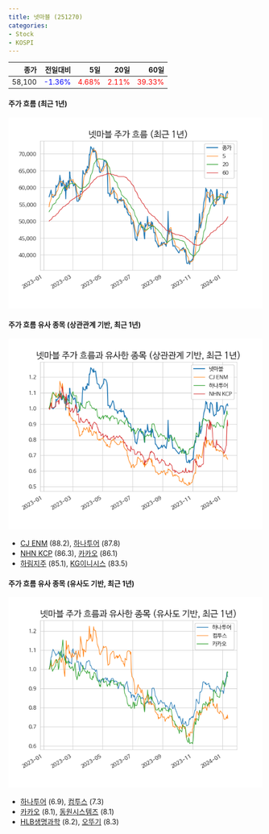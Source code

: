 ```yaml
---
title: 넷마블 (251270)
categories:
- Stock
- KOSPI
---
```


|종가|전일대비|5일|20일|60일|
|---:|-------:|--:|---:|---:|
|58,100|<span style="color: blue">-1.36%</span>|<span style="color: red">4.68%</span>|<span style="color: red">2.11%</span>|<span style="color: red">39.33%</span>|

<!-- more -->

#### 주가 흐름 (최근 1년)
![251270](/assets/images/stock/251270.png)


#### 주가 흐름 유사 종목 (상관관계 기반, 최근 1년)
![251270](/assets/images/stock/251270_corr.png)
- [CJ ENM](/035760/) (88.2), [하나투어](/039130/) (87.8)
- [NHN KCP](/060250/) (86.3), [카카오](/035720/) (86.1)
- [하림지주](/003380/) (85.1), [KG이니시스](/035600/) (83.5)


#### 주가 흐름 유사 종목 (유사도 기반, 최근 1년)
![251270](/assets/images/stock/251270_sim.png)
- [하나투어](/039130/) (6.9), [컴투스](/078340/) (7.3)
- [카카오](/035720/) (8.1), [동원시스템즈](/014820/) (8.1)
- [HLB생명과학](/067630/) (8.2), [오뚜기](/007310/) (8.3)